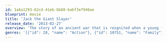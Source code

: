 ```yaml
---
id: 1a6a1293-62cd-41eb-bb88-babf3ef946ae
blueprint: movie
title: 'Jack the Giant Slayer'
release_date: '2013-02-27'
overview: 'The story of an ancient war that is reignited when a young farmhand unwittingly opens a gateway between our world and a fearsome race of giants. Unleashed on the Earth for the first time in centuries, the giants strive to reclaim the land they once lost, forcing the young man, Jack into the battle of his life to stop them. Fighting for a kingdom, its people, and the love of a brave princess, he comes face to face with the unstoppable warriors he thought only existed in legend–and gets the chance to become a legend himself.'
genres: '[{"id": 28, "name": "Action"}, {"id": 10751, "name": "Family"}, {"id": 14, "name": "Fantasy"}]'
---
```


